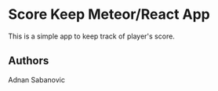 # Score Keep Meteor/React App

This is a simple app to keep track of player's score.

## Authors

Adnan Sabanovic